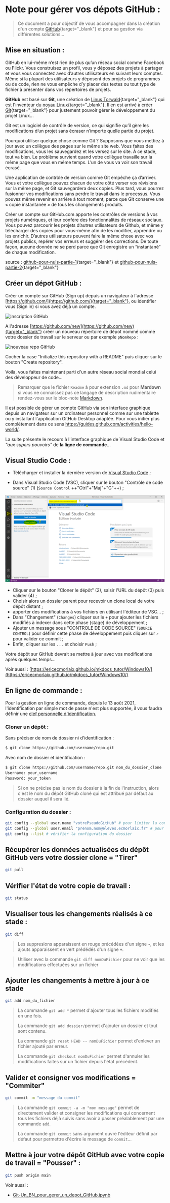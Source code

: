# Note pour gérer vos dépots GitHub :

> Ce document a pour objectif de vous accompagner dans la création d'un compte [GitHub](https://github.com/){target="_blank"} et pour sa gestion via différentes solutions...


## Mise en situation :

GitHub en lui-même n’est rien de plus qu’un réseau social comme Facebook ou Flickr. Vous construisez un profil, vous y déposez des projets à partager et vous vous connectez avec d’autres utilisateurs en suivant leurs comptes. Même si la plupart des utilisateurs y déposent des projets de programmes ou de code, rien ne vous empêche d’y placer des textes ou tout type de fichier à présenter dans vos répertoires de projets.

**GitHub** est basé sur **Git**, une création de [Linus Torwald](https://fr.wikipedia.org/wiki/Linus_Torvalds){target="_blank"} qui est l'inventeur du [noyau Linux](https://fr.wikipedia.org/wiki/Noyau_Linux){target="_blank"}. Il en est arrivé à créer [Git](https://fr.wikipedia.org/wiki/Git){target="_blank"} pour justement pouvoir gérer le développement du projet Linux...

Git est un logiciel de contrôle de version, ce qui signifie qu’il gère les modifications d’un projet sans écraser n’importe quelle partie du projet.

Pourquoi utiliser quelque chose comme Git ? Supposons que vous mettiez à jour avec un collègue des pages sur le même site web. Vous faites des modifications, vous les sauvegardez et les versez sur le site. À ce stade, tout va bien. Le problème survient quand votre collègue travaille sur la même page que vous en même temps. L’un de vous va voir son travail écrasé.

Une application de contrôle de version comme Git empêche ça d’arriver. Vous et votre collègue pouvez chacun de votre côté verser vos révisions sur la même page, et Git sauvegardera deux copies. Plus tard, vous pourrez fusionner vos modifications sans perdre le travail dans le processus. Vous pouvez même revenir en arrière à tout moment, parce que Git conserve une « copie instantanée » de tous les changements produits.

Créer un compte sur GitHub.com apporte les contrôles de versions à vos projets numériques, et leur confère des fonctionnalités de réseaux sociaux. Vous pouvez parcourir les projets d’autres utilisateurs de Github, et même y télécharger des copies pour vous-même afin de les modifier, apprendre ou les enrichir. D’autres utilisateurs peuvent faire la même chose avec vos projets publics, repérer vos erreurs et suggérer des corrections. De toute façon, aucune donnée ne se perd parce que Git enregistre un “instantané” de chaque modification.

source : [github-pour-nuls-partie-1](https://www.christopheducamp.com/2013/12/15/github-pour-nuls-partie-1/){target="_blank"}
et [github-pour-nuls-partie-2](https://www.christopheducamp.com/2013/12/16/github-pour-nuls-partie-2/){target="_blank"}

## Créer un dépot GitHub :
Créer un compte sur GitHub (Sign up) depuis un navigateur à l'adresse [https://github.com/](https://github.com/){target="_blank"}, ou identifier vous (Sign in) si vous avez déjà un compte.

<img src="https://ericecmorlaix.github.io/img/GitHub00.png" alt="inscription GitHub" width=30%>

A l'adresse [https://github.com/new](https://github.com/new){target="_blank"} créer un nouveau répertoire de dépot nommé comme votre dossier de travail sur le serveur ou par exemple `pNomRepo` :

<img src="https://ericecmorlaix.github.io/img/GitHub01.png" alt="nouveau repo GitHub" width=50%>

Cocher la case "Initialize this repository with a README" puis cliquer sur le bouton "Create repository".

Voilà, vous faites maintenant parti d'un autre réseau social mondial celui des développeur de code...

> Remarquer que le fichier `Readme` à pour extension `.md` pour **Mardown** si vous ne connaissez pas ce langage de description rudimentaire rendez-vous sur le bloc-note [Markdown](./MarkDown-Le_BN_pour_rapporter).

Il est possible de gérer un compte GitHub via son interface graphique depuis un navigateur sur un ordinateur personnel comme sur une tablette ou y installant l'application GitHub Desktop adaptée.
Pour vous initier plus complètement dans ce sens https://guides.github.com/activities/hello-world/.

La suite présente le recours à l'interface graphique de Visual Studio Code et *"aux supers pouvoirs"* de **la ligne de commande**...

## Visual Studio Code :

- Télécharger et installer la dernière version de [Visual Studio Code](https://code.visualstudio.com/download) ;

- Dans Visual Studio Code (VSC), cliquer sur le bouton "Contrôle de code source" (1) (`Source Control` ++"Ctrl"+"Maj"+"G"++) ;

![VisualStudioCode.png](images/VisualStudioCodeGit00.png)

- Cliquer sur le bouton "Cloner le dépôt" (2), saisir l'URL du dépôt (3) puis valider (4) ;
- Choisir alors un dossier parent pour recevoir un clone local de votre dépôt distant ;
- apporter des modifications à vos fichiers en utilisant l'éditeur de VSC... ;
- Dans "Changement" (`Changes`) cliquer sur le `+` pour ajouter les fichiers modifiés à indexer dans cette phase (stage) de développement ;
- Ajouter un message sous "CONTROLE DE CODE SOURCE" (`SOURCE CONTROL`) pour définir cette phase de développement puis cliquer sur `✓` pour valider ce commit ;
- Enfin, cliquer sur les `...` et choisir `Push` ;

Votre dépôt sur GitHub devrait se mettre à jour avec vos modifications après quelques temps...

Voir aussi : [https://ericecmorlaix.github.io/mkdocs_tutor/Windows10/](https://ericecmorlaix.github.io/mkdocs_tutor/Windows10/)

## En ligne de commande :

Pour la gestion en ligne de commande, depuis le 13 août 2021, l'identification par simple mot de passe n'est plus supportée, il vous faudra définir une [clef personnelle d'identification](https://docs.github.com/en/github/authenticating-to-github/keeping-your-account-and-data-secure/creating-a-personal-access-token).

### Cloner un dépôt :

Sans préciser de nom de dossier ni d'identification :
```bash
$ git clone https://github.com/username/repo.git
```

Avec nom de dossier et identification :
```bash
$ git clone https://github.com/username/repo.git nom_du_dossier_clone
Username: your_username
Password: your_token
```

> Si on ne précise pas le nom du dossier à la fin de l'instruction, alors c'est le nom du dépôt GitHub cloné qui est attribué par défaut au dossier auquel il sera lié.

### Configuration du dossier :

```bash
git config --global user.name "votrePseudoGitHub" # pour limiter la configuration à ce dossier uniquement, enlever le --global
git config --global user.email "prenom.nom@eleves.ecmorlaix.fr" # pour limiter la configuration à ce dossier uniquement, enlever le --global
git config --list # vérifier la configuration du dossier
```

## Récupérer les données actualisées du dépôt GitHub vers votre dossier clone = "Tirer"
```bash
git pull
```

## Vérifier l'état de votre copie de travail :
```bash
git status
```

## Visualiser tous les changements réalisés à ce stade :
```bash
git diff
```
> Les suppresions apparaissent en rouge précédées d'un signe **`-`**, et les ajouts apparaissent en vert prédédés d'un signe **`+`**.

> Utiliser avec la commande `git diff nomDuFichier` pour ne voir que les modifications effectuées sur un fichier 

## Ajouter les changements à mettre à jour à ce stade
```bash
git add nom_du_fichier
```
> La commande `git add *` permet d'ajouter tous les fichiers modifiés en une fois.
> 
> La commande `git add dossier/`permet d'ajouter un dossier et tout sont contenu.
>
> La commande `git reset HEAD -- nomDuFichier` permet d'enlever un fichier ajouté par erreur.
>
> La commande `git checkout nomDuFichier` permet d'annuler les modifications faites sur un fichier depuis l'état précédent.

## Valider et consigner vos modifications = "Commiter"
```bash
git commit -m "message du commit"
```
> La commande `git commit -a -m "mon message"` permet de directement valider et consigner les modifications qui concernent tous les fichiers déjà suivis sans avoir à passer préalablement par une commande `add`.
> 
> La commande `git commit` sans argument ouvre l'éditeur définit par défaut pour permettre d'écrire le message de `commit`...

## Mettre à jour votre dépôt GitHub avec votre copie de travail = "Pousser" :

```bash
git push origin main
```

Voir aussi :

- [Git-Un_BN_pour_gerer_un_depot_GitHub.ipynb](https://nbviewer.jupyter.org/github/ericECmorlaix/1NSI_2020-2021/blob/master/Git-Un_BN_pour_gerer_un_depot_GitHub.ipynb)




 

